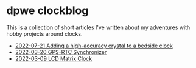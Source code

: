 # dpwe clockblog

This is a collection of short articles I've written about my adventures with hobby projects around clocks.

* [2022-07-21 Adding a high-accuracy crystal to a bedside clock](2022-07-21-bedside-txco.md)
* [2022-03-20 GPS-RTC Synchronizer](2022-03-20-synchronizer.md)
* [2022-03-09 LCD Matrix Clock](2022-03-09-lcd-matrix-clock.md)
